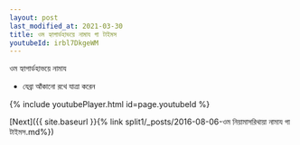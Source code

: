 ```yaml
---
layout: post
last_modified_at: 2021-03-30
title: ওম হ্যাগার্ডহাভয়ে নামায গা টাইমস
youtubeId: irbl7DkgeWM
---
```

 
 
 ওম হ্যাগার্ডহাভয়ে নামায  
 
 -  যেব্রা আঁকানো রথে যাত্রা করেন 
 
  
 
  
 
 
 
 
 
 


{% include youtubePlayer.html id=page.youtubeId %}
 
[Next]({{ site.baseurl }}{% link  split1/_posts/2016-08-06-ওম নিয়ামাসরিথায়া নামায গা টাইমস.md%})
 
